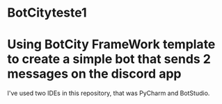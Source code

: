 # BotCityteste1
# Using BotCity FrameWork template to create a simple bot that sends 2 messages on the discord app


I've used two IDEs in this repository,
that was PyCharm and BotStudio.

